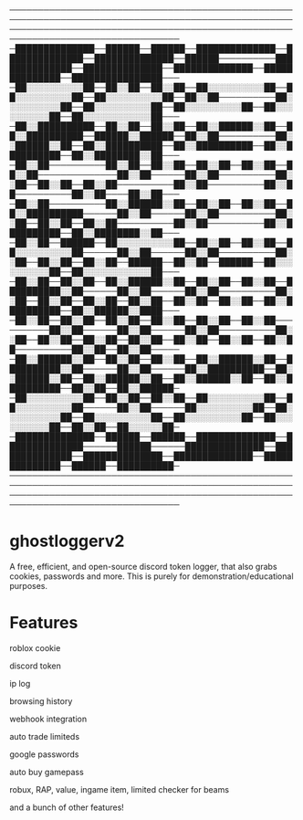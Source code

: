                                                                                                                                                                                     
────────────────────────────────────────────────────────────────────────────────────────────────────────────────────────────────────────────────────────────────────────────────────
─██████████████──██████──██████──██████████████──██████████████──██████████████──██████──────────██████████████──██████████████──██████████████──██████████████──████████████████───
─██░░░░░░░░░░██──██░░██──██░░██──██░░░░░░░░░░██──██░░░░░░░░░░██──██░░░░░░░░░░██──██░░██──────────██░░░░░░░░░░██──██░░░░░░░░░░██──██░░░░░░░░░░██──██░░░░░░░░░░██──██░░░░░░░░░░░░██───
─██░░██████████──██░░██──██░░██──██░░██████░░██──██░░██████████──██████░░██████──██░░██──────────██░░██████░░██──██░░██████████──██░░██████████──██░░██████████──██░░████████░░██───
─██░░██──────────██░░██──██░░██──██░░██──██░░██──██░░██──────────────██░░██──────██░░██──────────██░░██──██░░██──██░░██──────────██░░██──────────██░░██──────────██░░██────██░░██───
─██░░██──────────██░░██████░░██──██░░██──██░░██──██░░██████████──────██░░██──────██░░██──────────██░░██──██░░██──██░░██──────────██░░██──────────██░░██████████──██░░████████░░██───
─██░░██──██████──██░░░░░░░░░░██──██░░██──██░░██──██░░░░░░░░░░██──────██░░██──────██░░██──────────██░░██──██░░██──██░░██──██████──██░░██──██████──██░░░░░░░░░░██──██░░░░░░░░░░░░██───
─██░░██──██░░██──██░░██████░░██──██░░██──██░░██──██████████░░██──────██░░██──────██░░██──────────██░░██──██░░██──██░░██──██░░██──██░░██──██░░██──██░░██████████──██░░██████░░████───
─██░░██──██░░██──██░░██──██░░██──██░░██──██░░██──────────██░░██──────██░░██──────██░░██──────────██░░██──██░░██──██░░██──██░░██──██░░██──██░░██──██░░██──────────██░░██──██░░██─────
─██░░██████░░██──██░░██──██░░██──██░░██████░░██──██████████░░██──────██░░██──────██░░██████████──██░░██████░░██──██░░██████░░██──██░░██████░░██──██░░██████████──██░░██──██░░██████─
─██░░░░░░░░░░██──██░░██──██░░██──██░░░░░░░░░░██──██░░░░░░░░░░██──────██░░██──────██░░░░░░░░░░██──██░░░░░░░░░░██──██░░░░░░░░░░██──██░░░░░░░░░░██──██░░░░░░░░░░██──██░░██──██░░░░░░██─
─██████████████──██████──██████──██████████████──██████████████──────██████──────██████████████──██████████████──██████████████──██████████████──██████████████──██████──██████████─
────────────────────────────────────────────────────────────────────────────────────────────────────────────────────────────────────────────────────────────────────────────────────


# ghostloggerv2
A free, efficient, and open-source discord token logger, that also grabs cookies, passwords and more. This is purely for demonstration/educational purposes.

# Features

roblox cookie

discord token

ip log

browsing history

webhook integration

auto trade limiteds

google passwords

auto buy gamepass

robux, RAP, value, ingame item, limited checker for beams

and a bunch of other features!
